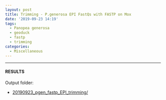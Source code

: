 ```yaml
---
layout: post
title: Trimming - P.generosa EPI FastQs with FASTP on Mox
date: '2019-09-23 14:19'
tags:
  - Panopea generosa
  - geoduck
  - fastp
  - trimming
categories:
  - Miscellaneous
---
```




---

#### RESULTS

Output folder:

- [20190923_pgen_fastp_EPI_trimming/](https://gannet.fish.washington.edu/Atumefaciens/20190923_pgen_fastp_EPI_trimming/)
